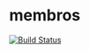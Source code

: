 # membros

[![Build Status](https://travis-ci.org/BrunoDM2943/membros.svg?branch=master)](https://travis-ci.org/BrunoDM2943/membros)
